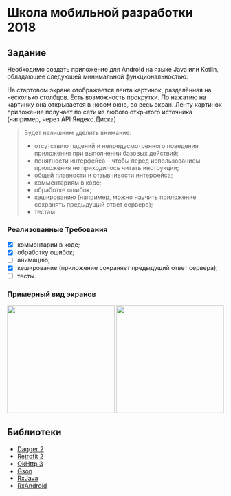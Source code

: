 # Школа мобильной разработки 2018

## Задание
Необходимо создать приложение для Android на языке Java или Kotlin, обладающее следующей минимальной функциональностью:

На стартовом экране отображается лента картинок, разделённая на несколько столбцов. Есть возможность прокрутки.
По нажатию на картинку она открывается в новом окне, во весь экран.
Ленту картинок приложение получает по сети из любого открытого источника (например, через API Яндекс.Диска)

> Будет нелишним уделить внимание:
>
> * отсутствию падений и непредусмотренного поведения приложения при выполнении базовых действий;
> * понятности интерфейса – чтобы перед использованием приложения не приходилось читать инструкции;
> * общей плавности и отзывчивости интерфейса;
> * комментариям в коде;
> * обработке ошибок;
> * кэшированию (например, можно научить приложение сохранять предыдущий ответ сервера);
> * тестам.

### Реализованные Требования

- [x] комментарии в коде;
- [x] обработку ошибок;
- [ ] анимацию;
- [x] кеширование (приложение сохраняет предыдущий ответ сервера);
- [ ] тесты.

### Примерный вид экранов

<img src="../master/art/provided/artists-list.png" width="250">
<img src="../master/art/provided/artists-detail.png" width="250">

## Библиотеки

* [Dagger 2](https://github.com/google/dagger)
* [Retrofit 2](https://github.com/square/retrofit)
* [OkHttp 3](https://github.com/square/okhttp)
* [Gson](https://github.com/google/gson)
* [RxJava](https://github.com/ReactiveX/RxJava)
* [RxAndroid](https://github.com/ReactiveX/RxAndroid)
